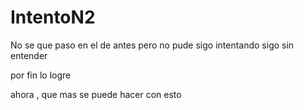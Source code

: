 # IntentoN2
No se que paso en el de antes pero no pude 
sigo intentando
sigo sin entender 

por fin lo logre 

ahora , que mas se puede hacer con esto
